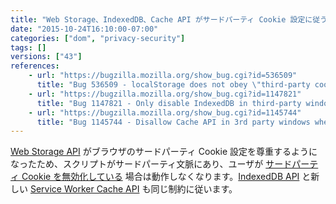 ```yaml
---
title: "Web Storage、IndexedDB、Cache API がサードパーティ Cookie 設定に従うようになりました"
date: "2015-10-24T16:10:00-07:00"
categories: ["dom", "privacy-security"]
tags: []
versions: ["43"]
references:
    - url: "https://bugzilla.mozilla.org/show_bug.cgi?id=536509"
      title: "Bug 536509 - localStorage does not obey \"third-party cookies\" pref"
    - url: "https://bugzilla.mozilla.org/show_bug.cgi?id=1147821"
      title: "Bug 1147821 - Only disable IndexedDB in third-party windows when the third-party cookie preference is set"
    - url: "https://bugzilla.mozilla.org/show_bug.cgi?id=1145744"
      title: "Bug 1145744 - Disallow Cache API in 3rd party windows when 3rd party cookies are disabled"
---
```

[Web Storage API](https://developer.mozilla.org/ja/docs/Web/API/Web_Storage_API) がブラウザのサードパーティ Cookie 設定を尊重するようになったため、スクリプトがサードパーティ文脈にあり、ユーザが [サードパーティ Cookie を無効化している](https://support.mozilla.org/ja/kb/disable-third-party-cookies) 場合は動作しなくなります。[IndexedDB API](https://developer.mozilla.org/ja/docs/Web/API/IndexedDB_API) と新しい [Service Worker Cache API](https://developer.mozilla.org/ja/docs/Web/API/Cache) も同じ制約に従います。
